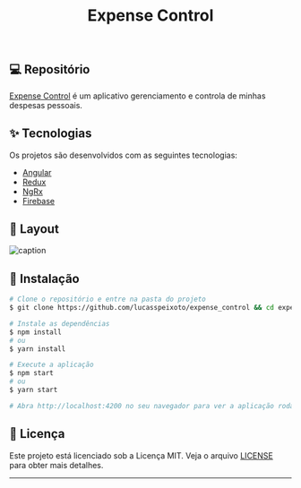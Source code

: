<h1 align="center">
   Expense Control
</h1>

<br>

## 💻 Repositório

[Expense Control](https://github.com/lucasspeixoto/expense_control) é um aplicativo gerenciamento
e controla de minhas despesas pessoais.

## ✨ Tecnologias

Os projetos são desenvolvidos com as seguintes tecnologias:

- [Angular](https://angular.io/startg)
- [Redux](https://firebase.google.com/)
- [NgRx](https://ngrx.io/)
- [Firebase](https://firebase.google.com/)

## 🔖 Layout

![caption](src/assets/presentation.gif)

## 🚀 Instalação

```bash
# Clone o repositório e entre na pasta do projeto
$ git clone https://github.com/lucasspeixoto/expense_control && cd expense_control

# Instale as dependências
$ npm install
# ou
$ yarn install

# Execute a aplicação
$ npm start
# ou
$ yarn start

# Abra http://localhost:4200 no seu navegador para ver a aplicação rodando!
```

## 📝 Licença

Este projeto está licenciado sob a Licença MIT. Veja o arquivo [LICENSE](LICENSE) para obter mais detalhes.

---
